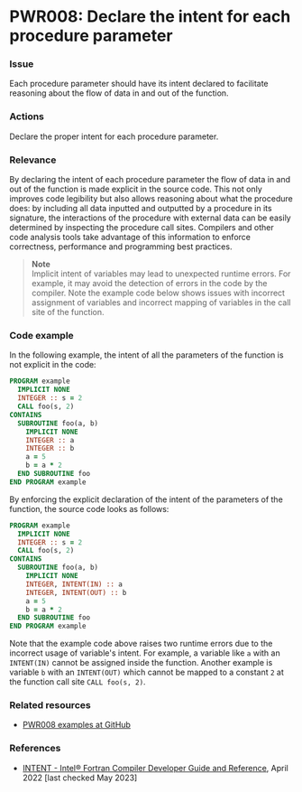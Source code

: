 # PWR008: Declare the intent for each procedure parameter

### Issue

Each procedure parameter should have its intent declared to facilitate reasoning
about the flow of data in and out of the function.

### Actions

Declare the proper intent for each procedure parameter.

### Relevance

By declaring the intent of each procedure parameter the flow of data in and out
of the function is made explicit in the source code. This not only improves code
legibility but also allows reasoning about what the procedure does: by including
all data inputted and outputted by a procedure in its signature, the
interactions of the procedure with external data can be easily determined by
inspecting the procedure call sites. Compilers and other code analysis tools
take advantage of this information to enforce correctness, performance and
programming best practices.

>**Note**  
>Implicit intent of variables may lead to unexpected runtime errors. For
>example, it may avoid the detection of errors in the code by the compiler. Note
>the example code below shows issues with incorrect assignment of variables and
>incorrect mapping of variables in the call site of the function.

### Code example

In the following example, the intent of all the parameters of the function is
not explicit in the code:

```f90
PROGRAM example
  IMPLICIT NONE
  INTEGER :: s = 2
  CALL foo(s, 2)
CONTAINS
  SUBROUTINE foo(a, b)
    IMPLICIT NONE
    INTEGER :: a
    INTEGER :: b
    a = 5
    b = a * 2
  END SUBROUTINE foo
END PROGRAM example
```

By enforcing the explicit declaration of the intent of the parameters of the
function, the source code looks as follows:

```f90
PROGRAM example
  IMPLICIT NONE
  INTEGER :: s = 2
  CALL foo(s, 2)
CONTAINS
  SUBROUTINE foo(a, b)
    IMPLICIT NONE
    INTEGER, INTENT(IN) :: a
    INTEGER, INTENT(OUT) :: b
    a = 5
    b = a * 2
  END SUBROUTINE foo
END PROGRAM example
```

Note that the example code above raises two runtime errors due to the incorrect
usage of variable's intent. For example, a variable like `a` with an
`INTENT(IN)` cannot be assigned inside the function. Another example is variable
`b` with an `INTENT(OUT)` which cannot be mapped to a constant `2` at the
function call site `CALL foo(s, 2)`.

### Related resources

* [PWR008 examples at GitHub](/Checks/PWR008)

### References

* [INTENT - Intel® Fortran Compiler Developer Guide and Reference](https://www.intel.com/content/www/us/en/develop/documentation/fortran-compiler-oneapi-dev-guide-and-reference/top/language-reference/a-to-z-reference/h-to-i/intent.html),
April 2022 [last checked May 2023]
